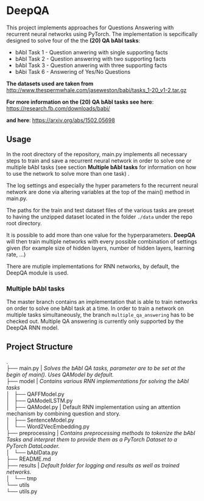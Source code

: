 # DeepQA
This project implements approaches for Questions Answering with recurrent neural networks using PyTorch.
The implementation is sepcifically designed to solve four of the the **(20) QA bAbI tasks**:
* bAbI Task 1 - Question anwering with single supporting facts
* bAbI Task 2 - Question answering with two supporting facts
* bAbI Task 3 - Question anwering with three supporting facts
* bAbi Task 6 - Answering of Yes/No Questions

**The datasets used are taken from**
http://www.thespermwhale.com/jaseweston/babi/tasks_1-20_v1-2.tar.gz

**For more information on the (20) QA bAbI tasks see here**:
https://research.fb.com/downloads/babi/

**and here**:
https://arxiv.org/abs/1502.05698

## Usage
In the root directory of the repository, main.py implements all necessary steps to train and save a recurrent neural network in order to solve one or multiple bAbI tasks (see section **Multiple bAbI tasks** for information on how to use the network to solve more than one task) .

The log settings and especially the hyper parameters fo the recurrent neural network are done via altering variables at the top of the main() method in main.py.

The paths for the train and test dataset files of the various tasks are preset to having the unzipped dataset located in the folder `./data` under the repo root directory.

It is possible to add more than one value for the hyperparameters. **DeepQA** will then train multiple networks with every possible combination of settings given (for example size of hidden layers, number of hidden layers, learning rate, ...)

There are mutiple implementations for RNN networks, by default, the DeepQA module is used.

### Multiple bAbI tasks
The master branch contains an implementation that is able to train networks on order to solve one bAbI task at a time.
In order to train a network on multiple tasks simultaneously, the branch `multiple_qa_answering` has to be checked out. Multiple QA answering is currently only supported by the DeepQA RNN model.


## Project Structure
.<br/>
├── main.py | *Solves the bAbI QA tasks, parameter are to be set at the begin of main(). Uses QAModel by default.*<br/>
├── model | *Contains various RNN implementations for solving the bAbI tasks*<br/>
│   ├── QAFFModel.py<br/>
│   ├── QAModelLSTM.py<br/>
│   ├── QAModel.py | Default RNN implementation using an attention mechanism by combining question and story.<br/>
│   ├── SentenceModel.py<br/>
│   └── Word2VecEmbedding.py<br/>
├── preprocessing | *Contains preprocessing methods to tokenize the bAbI Tasks and interpret them to provide them as a PyTorch Dataset to a PyTorch DataLoader.*<br/>
│   └── bAbIData.py<br/>
├── README.md<br/>
├── results | *Default folder for logging and results as well as trained networks.*<br/>
│   └── tmp<br/>
└── utils<br/>
    └── utils.py<br/>